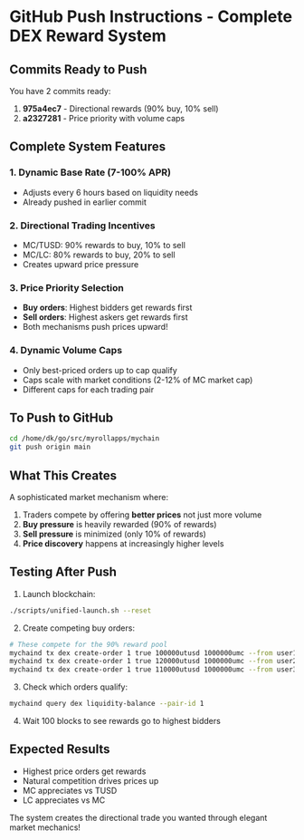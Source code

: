 # GitHub Push Instructions - Complete DEX Reward System

## Commits Ready to Push

You have 2 commits ready:

1. **975a4ec7** - Directional rewards (90% buy, 10% sell)
2. **a2327281** - Price priority with volume caps

## Complete System Features

### 1. Dynamic Base Rate (7-100% APR)
- Adjusts every 6 hours based on liquidity needs
- Already pushed in earlier commit

### 2. Directional Trading Incentives
- MC/TUSD: 90% rewards to buy, 10% to sell
- MC/LC: 80% rewards to buy, 20% to sell
- Creates upward price pressure

### 3. Price Priority Selection
- **Buy orders**: Highest bidders get rewards first
- **Sell orders**: Highest askers get rewards first
- Both mechanisms push prices upward!

### 4. Dynamic Volume Caps
- Only best-priced orders up to cap qualify
- Caps scale with market conditions (2-12% of MC market cap)
- Different caps for each trading pair

## To Push to GitHub

```bash
cd /home/dk/go/src/myrollapps/mychain
git push origin main
```

## What This Creates

A sophisticated market mechanism where:
1. Traders compete by offering **better prices** not just more volume
2. **Buy pressure** is heavily rewarded (90% of rewards)
3. **Sell pressure** is minimized (only 10% of rewards)
4. **Price discovery** happens at increasingly higher levels

## Testing After Push

1. Launch blockchain:
```bash
./scripts/unified-launch.sh --reset
```

2. Create competing buy orders:
```bash
# These compete for the 90% reward pool
mychaind tx dex create-order 1 true 100000utusd 1000000umc --from user1 --yes  # $0.0001/MC
mychaind tx dex create-order 1 true 120000utusd 1000000umc --from user2 --yes  # $0.00012/MC
mychaind tx dex create-order 1 true 110000utusd 1000000umc --from user3 --yes  # $0.00011/MC
```

3. Check which orders qualify:
```bash
mychaind query dex liquidity-balance --pair-id 1
```

4. Wait 100 blocks to see rewards go to highest bidders

## Expected Results

- Highest price orders get rewards
- Natural competition drives prices up
- MC appreciates vs TUSD
- LC appreciates vs MC

The system creates the directional trade you wanted through elegant market mechanics!